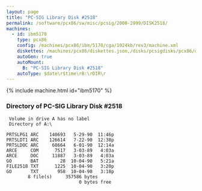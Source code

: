 ```yaml
---
layout: page
title: "PC-SIG Library Disk #2518"
permalink: /software/pcx86/sw/misc/pcsig/2000-2999/DISK2518/
machines:
  - id: ibm5170
    type: pcx86
    config: /machines/pcx86/ibm/5170/cga/1024kb/rev3/machine.xml
    diskettes: /machines/pcx86/diskettes.json,/disks/pcsigdisks/pcx86/diskettes.json
    autoGen: true
    autoMount:
      B: "PC-SIG Library Disk #2518"
    autoType: $date\r$time\rB:\rDIR\r
---
```


{% include machine.html id="ibm5170" %}

### Directory of PC-SIG Library Disk #2518

     Volume in drive A has no label
     Directory of A:\

    PRTSLPG1 ARC    140693   5-29-90  11:46p
    PRTSLDT1 ARC    126614   7-22-90  12:38p
    PRTSLDOC ARC     68664   6-01-90  12:14a
    ARCE     COM      7517   3-03-89   4:03a
    ARCE     DOC     11887   3-03-89   4:03a
    GO       BAT        28  10-04-90   5:21a
    FILE2518 TXT      1225  10-04-90   3:20p
    GO       TXT       958  10-04-90   3:18p
            8 file(s)     357586 bytes
                               0 bytes free
